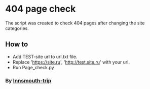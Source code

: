 # 404 page check
The script was created to check 404 pages after changing the site categories. 

## How to
* Аdd TEST-site url to url.txt file.
* Replace 'https://site.ru', 'http://test.site.ru' with your url. 
* Run Page_check.py 

### By [Innsmouth-trip](https://t.me/Orkid3a)

